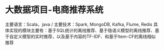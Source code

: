 # 大数据项目-电商推荐系统
主要语言：Scala，java /
主要技术：Spark, MongoDB, Kafka, Flume, Redis
具体实现的模块主要有：基于SQL统计的离线推荐、基于隐语义模型的离线推荐、基于自定义模型的实时推荐，以及基于内容的TF-IDF、和基于Item-CF的离线相似推荐
